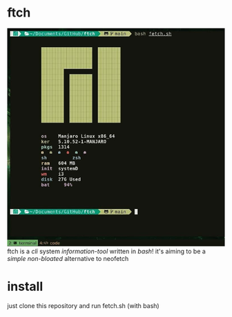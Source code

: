 # ftch
![Picture-WIP](https://github.com/Parzival1608vonKatze/ftch/blob/main/.git-repo/Manjaro.jpg)
ftch is a *cli* system *information-tool*
written in *bash*!
it's aiming to be a *simple non-bloated* alternative
to neofetch

# install 
just clone this repository and run fetch.sh (with bash)

